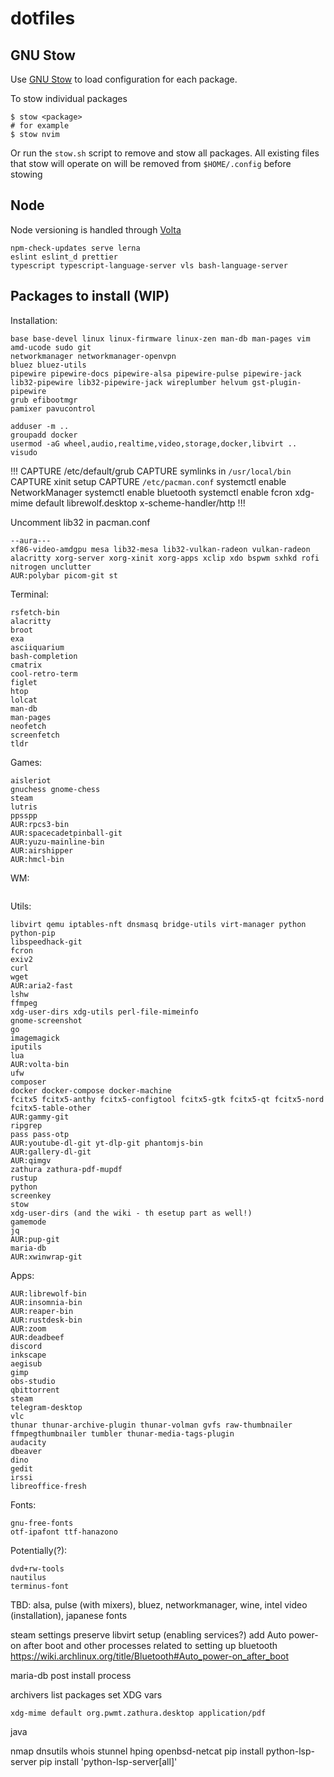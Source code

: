 # dotfiles

## GNU Stow

Use [GNU Stow](https://www.gnu.org/software/stow/) to load configuration for
each package.

To stow individual packages
```shell
$ stow <package>
# for example
$ stow nvim
```

Or run the `stow.sh` script to remove and stow all packages. All existing files
that stow will operate on will be removed from `$HOME/.config` before stowing

## Node

Node versioning is handled through [Volta](https://volta.sh/)  

```
npm-check-updates serve lerna
eslint eslint_d prettier
typescript typescript-language-server vls bash-language-server
```

## Packages to install (WIP)

Installation:
```
base base-devel linux linux-firmware linux-zen man-db man-pages vim amd-ucode sudo git
networkmanager networkmanager-openvpn
bluez bluez-utils
pipewire pipewire-docs pipewire-alsa pipewire-pulse pipewire-jack lib32-pipewire lib32-pipewire-jack wireplumber helvum gst-plugin-pipewire
grub efibootmgr
pamixer pavucontrol
```

```
adduser -m ..
groupadd docker
usermod -aG wheel,audio,realtime,video,storage,docker,libvirt ..
visudo
```

!!!
CAPTURE /etc/default/grub
CAPTURE symlinks in `/usr/local/bin`
CAPTURE xinit setup
CAPTURE `/etc/pacman.conf`
systemctl enable NetworkManager
systemctl enable bluetooth
systemctl enable fcron
xdg-mime default librewolf.desktop x-scheme-handler/http
!!!


Uncomment lib32 in pacman.conf

```
--aura---
xf86-video-amdgpu mesa lib32-mesa lib32-vulkan-radeon vulkan-radeon
alacritty xorg-server xorg-xinit xorg-apps xclip xdo bspwm sxhkd rofi nitrogen unclutter
AUR:polybar picom-git st
```

Terminal:
```
rsfetch-bin
alacritty
broot
exa
asciiquarium
bash-completion
cmatrix
cool-retro-term
figlet
htop
lolcat
man-db
man-pages
neofetch
screenfetch
tldr
```

Games:
```
aisleriot
gnuchess gnome-chess
steam
lutris
ppsspp
AUR:rpcs3-bin
AUR:spacecadetpinball-git
AUR:yuzu-mainline-bin
AUR:airshipper
AUR:hmcl-bin
```

WM:
```
```

Utils:
```
libvirt qemu iptables-nft dnsmasq bridge-utils virt-manager python python-pip
libspeedhack-git
fcron
exiv2
curl
wget
AUR:aria2-fast
lshw
ffmpeg
xdg-user-dirs xdg-utils perl-file-mimeinfo
gnome-screenshot
go
imagemagick
iputils
lua
AUR:volta-bin
ufw
composer
docker docker-compose docker-machine
fcitx5 fcitx5-anthy fcitx5-configtool fcitx5-gtk fcitx5-qt fcitx5-nord fcitx5-table-other
AUR:gammy-git
ripgrep
pass pass-otp
AUR:youtube-dl-git yt-dlp-git phantomjs-bin
AUR:gallery-dl-git
AUR:qimgv
zathura zathura-pdf-mupdf
rustup
python
screenkey
stow
xdg-user-dirs (and the wiki - th esetup part as well!)
gamemode
jq
AUR:pup-git
maria-db
AUR:xwinwrap-git
```

Apps:
```
AUR:librewolf-bin
AUR:insomnia-bin
AUR:reaper-bin
AUR:rustdesk-bin
AUR:zoom
AUR:deadbeef
discord
inkscape
aegisub
gimp
obs-studio
qbittorrent
steam
telegram-desktop
vlc
thunar thunar-archive-plugin thunar-volman gvfs raw-thumbnailer ffmpegthumbnailer tumbler thunar-media-tags-plugin
audacity
dbeaver
dino
gedit
irssi
libreoffice-fresh
```

Fonts:
```
gnu-free-fonts
otf-ipafont ttf-hanazono
```

Potentially(?):
```
dvd+rw-tools
nautilus
terminus-font
```

TBD: alsa, pulse (with mixers), bluez, networkmanager, wine,
intel video (installation), japanese fonts

steam settings preserve
libvirt setup (enabling services?)
add Auto power-on after boot and other processes related to setting up bluetooth
https://wiki.archlinux.org/title/Bluetooth#Auto_power-on_after_boot

maria-db post install process

archivers list packages
set XDG vars

```
xdg-mime default org.pwmt.zathura.desktop application/pdf
```
java



nmap dnsutils whois stunnel hping openbsd-netcat
pip install python-lsp-server
pip install 'python-lsp-server[all]'
